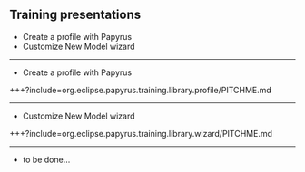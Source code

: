 ## Training presentations

* Create a profile with Papyrus
* Customize New Model wizard

---
* Create a profile with Papyrus

+++?include=org.eclipse.papyrus.training.library.profile/PITCHME.md

---
* Customize New Model wizard

+++?include=org.eclipse.papyrus.training.library.wizard/PITCHME.md

---
* to be done...
